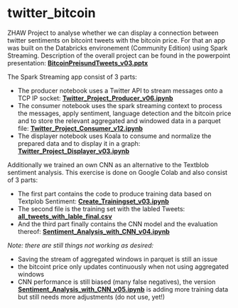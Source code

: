 # twitter_bitcoin

ZHAW Project to analyse whether we can display a connection between twitter sentiments on bitcoint tweets with the bitcoin price. For that an app was built on the Databricks environement (Community Edition) using Spark Streaming. Description of the overall project can be found in the powerpoint presentation: [**BitcoinPreisundTweets_v03.pptx**](https://github.com/alexweltgeist/twitter_bitcoin/blob/main/BitcoinPreisundTweets_v03.pptx)

The Spark Streaming app consist of 3 parts:
* The producer notebook uses a Twitter API to stream messages onto a TCP IP socket: [**Twitter_Project_Producer_v06.ipynb**](https://github.com/alexweltgeist/twitter_bitcoin/blob/main/Twitter_Project_Producer_v06.ipynb)
* The consumer notebook uses the spark streaming context to process the messages, apply sentiment, language detection and the bitcoin price and to store the relevant aggregated and windowed data in a parquet file: [**Twitter_Project_Consumer_v12.ipynb**](https://github.com/alexweltgeist/twitter_bitcoin/blob/main/Twitter_Project_Consumer_v12.ipynb)
* The displayer notebook uses Koala to consume and normalize the prepared data and to display it in a graph: [**Twitter_Project_Displayer_v03.ipynb**](https://github.com/alexweltgeist/twitter_bitcoin/blob/main/Twitter_Project_Displayer_v03.ipynb)

Additionally we trained an own CNN as an alternative to the Textblob sentiment analysis. This exercise is done on Google Colab and also consist of 3 parts:
* The first part contains the code to produce training data based on Textplob Sentiment: [**Create_Trainingset_v03.ipynb**](https://github.com/alexweltgeist/twitter_bitcoin/blob/main/Create_Trainingset_v03.ipynb) 
* The second file is the training set with the labled Tweets: [**all_tweets_with_lable_final.csv**](https://github.com/alexweltgeist/twitter_bitcoin/blob/main/all_tweets_with_lable_final.csv)
* And the third part finally contains the CNN model and the evaluation thereof: [**Sentiment_Analysis_with_CNN_v04.ipynb**](https://github.com/alexweltgeist/twitter_bitcoin/blob/main/Sentiment_Analysis_with_CNN_v04.ipynb)


*Note: there are still things not working as desired:*
* Saving the stream of aggregated windows in parquet is still an issue
* the bitcoint price only updates continuously when not using aggregated windows
* CNN performance is still biased (many false negatives), the version [**Sentiment_Analysis_with_CNN_v05.ipynb**](https://github.com/alexweltgeist/twitter_bitcoin/blob/main/Sentiment_Analysis_with_CNN_v05.ipynbx) is adding more training data but still needs more adjustments (do not use, yet!)

